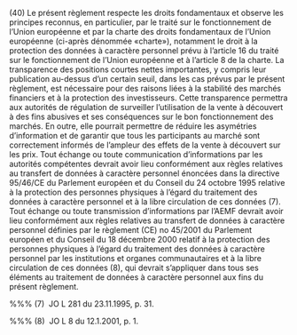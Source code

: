 (40) Le présent règlement respecte les droits fondamentaux et observe les principes reconnus, en particulier, par le traité sur le fonctionnement de l’Union européenne et par la charte des droits fondamentaux de l’Union européenne (ci-après dénommée «charte»), notamment le droit à la protection des données à caractère personnel prévu à l’article 16 du traité sur le fonctionnement de l’Union européenne et à l’article 8 de la charte. La transparence des positions courtes nettes importantes, y compris leur publication au-dessus d’un certain seuil, dans les cas prévus par le présent règlement, est nécessaire pour des raisons liées à la stabilité des marchés financiers et à la protection des investisseurs. Cette transparence permettra aux autorités de régulation de surveiller l’utilisation de la vente à découvert à des fins abusives et ses conséquences sur le bon fonctionnement des marchés. En outre, elle pourrait permettre de réduire les asymétries d’information et de garantir que tous les participants au marché sont correctement informés de l’ampleur des effets de la vente à découvert sur les prix. Tout échange ou toute communication d’informations par les autorités compétentes devrait avoir lieu conformément aux règles relatives au transfert de données à caractère personnel énoncées dans la directive 95/46/CE du Parlement européen et du Conseil du 24 octobre 1995 relative à la protection des personnes physiques à l’égard du traitement des données à caractère personnel et à la libre circulation de ces données (7). Tout échange ou toute transmission d’informations par l’AEMF devrait avoir lieu conformément aux règles relatives au transfert de données à caractère personnel définies par le règlement (CE) no 45/2001 du Parlement européen et du Conseil du 18 décembre 2000 relatif à la protection des personnes physiques à l’égard du traitement des données à caractère personnel par les institutions et organes communautaires et à la libre circulation de ces données (8), qui devrait s’appliquer dans tous ses éléments au traitement de données à caractère personnel aux fins du présent règlement.

%%% (7)  JO L 281 du 23.11.1995, p. 31.

%%% (8)  JO L 8 du 12.1.2001, p. 1.